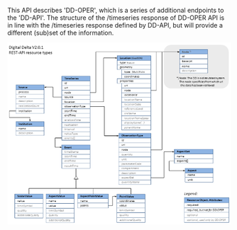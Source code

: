 This API describes 'DD-OPER', which is a series of additional endpoints to the 'DD-API'. The structure of the /timeseries response
  of DD-OPER API is in line with the /timeseries response defined by DD-API, but will provide a different (sub)set of the information.

<img src="https://raw.githubusercontent.com/DigitaleDeltaOrg/dd-api/master/documentation/DD-API-2.0-resource-objects.png"/>
